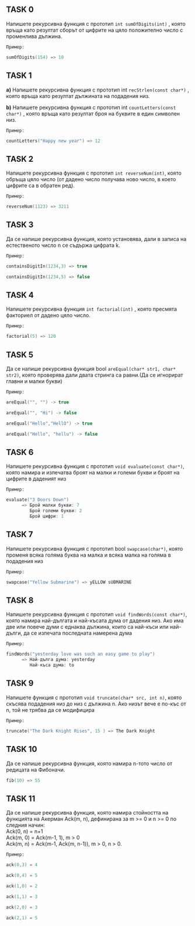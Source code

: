 ## TASK 0
Напишете рекурсивна функция с прототип `int sumOfDigits(int)` , която връща като резултат сборът от цифрите на цяло положително
число с променлива дължина.

`Пример:` 
``` C++
sumOfDigits(154) => 10
```

## TASK 1
**а)** Напишете рекурсивна функция с прототип int `recStrlen(const char*)` , която връща като резултат дължината на подадения низ.

**b)** Напишете рекурсивна функция с прототип int `countLetters(const char*)` , която връща като резултат броя на буквите в един символен низ.
	
`Пример:`
``` C++
countLetters("Happy new year") => 12
```
  
## TASK 2
Напишете рекурсивна функция с прототип `int reverseNum(int)`, която обръща цяло число (от дадено число получава ново число,
в което цифрите са в обратен ред).

`Пример:`
```C++
reverseNum(1123) => 3211
```

## TASK 3
Да се напише рекурсивна функция, която установява, дали в записа на естественото число n се съдържа цифрата k. 

`Пример:`
``` C++
containsDigitIn(1234,3) => true
```

``` C++
containsDigitIn(1234,5) => false
```

## TASK  4
Напишете рекурсивна функция `int factorial(int)` , която пресмята факториел от дадено цяло число.

`Пример:`
```C++
factorial(5) => 120
```

## TASK 5
Да се напише рекурсивна функция bool `areEqual(char* str1, char* str2)`, която проверява дали двата стринга са равни.(Да се игнорират главни и малки букви)

`Пример:`
```C++
areEqual("", "") -> true
```
```C++
areEqual("", "Hi") -> false
```
```C++
areEqual("Hello","HellO") -> true
```
```C++
areEqual("Hello", "hellu") -> false
```

## TASK 6
Напишете рекурсивна функция с прототип `void evaluate(const char*)`, която намира и изпечатва
   броят на малки и големи букви и броят на цифрите в даденият низ
   
`Пример:`
``` C++
evaluate("3 Doors Down") 
      => Брой малки букви: 7
         Брой големи букви: 2
         Брой цифри: 1
```

## TASK 7
Напишете рекурсивна функция с прототип bool `swapcase(char*)`, която променя всяка голяма
буква на малка и всяка малка на голяма в подадения низ

`Пример:`
``` C++
swapcase("Yellow Submarine") => yELLOW sUBMARINE
```

## TASK 8
Напишете рекурсивна функция с прототип `void findWords(const char*)`, която намира
най-дългата и най-късата дума от дадения низ. Ако има две или
повече думи с еднаква дължина, които са най-къси или най-дълги,
да се изпечата последната намерена дума

`Пример:`
``` C++
findWords("yesterday love was such an easy game to play")
      => Най-дълга дума: yesterday
         Най-къса дума: to
```

## TASK 9
 Напишете функция с прототип `void truncate(char* src, int n)`, която скъсява
подадения низ до низ с дължина n. Ако низът вече е по-къс от n, той
не трябва да се модифицира

`Пример:`
``` C++
truncate("The Dark Knight Rises", 15 ) => The Dark Knight
```

## TASK 10

Да се напише рекурсивна функция, която намира n-тото число от редицата на Фибоначи.

``` C++
fib(10) => 55
```

## TASK 11
Да се напише рекурсивна функция, която намира стойността  на  функцията на Акерман Ack(m, n), дефинирана за m >= 0 и n >= 0 по следния начин:  
		Ack(0, n) = n+1  
		Ack(m, 0) = Ack(m-1, 1), m > 0  
		Ack(m, n) = Ack(m-1, Ack(m, n-1)), m > 0, n > 0.

`Пример:`
``` C++	
ack(0,3) = 4
```

``` C++	
ack(0,4) = 5
```

``` C++	
ack(1,0) = 2
```

``` C++	
ack(1,1) = 3
```

``` C++	
ack(2,0) = 3
```

``` C++	
ack(2,1) = 5
```

